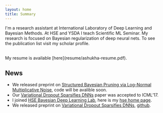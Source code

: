 ```yaml
---
layout: home
title: Summary
---
```


I'm a research assistant at International Laboratory of Deep Learning and Bayesian Methods. 
At HSE and YSDA I teach Scientific ML Seminar. 
My research is focused on Bayesian regularization of deep neural nets. 
To see the publication list visit my scholar profile.

<br />
My resume is available [here](resume/ashukha-resume.pdf).

## News 
- We released preprint on [Structured Bayesian Pruning via Log-Normal Multiplicative Noise](https://arxiv.org/abs/1705.07283), code will be avalible soon.
- Our [Variational Dropout Sparsifies DNNs](https://arxiv.org/abs/1701.05369) paper was accepted to ICML’17.
- I joined [HSE Bayesian Deep Learning Lab](https://cs.hse.ru/en/big-data/bayeslab), here is my [hse home page](https://www.hse.ru/en/org/persons/204848606).
- We released preprint on [Variational Dropout Sparsifies DNNs](https://arxiv.org/abs/1701.05369), [github](https://github.com/ars-ashuha/variational-dropout-sparsifies-dnn).
